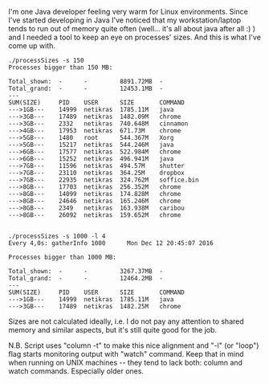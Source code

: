 
I'm one Java developer feeling very warm for Linux environments. Since I've started developing in Java I've noticed that my workstation/laptop tends to run out of memory quite often (well... it's all about java after all :) ) and I needed a tool to keep an eye on processes' sizes. And this is what I've come up with.



    ./processSizes -s 150
    Processes bigger than 150 MB:
    
    Total_shown:  -      -         8891.72MB  -
    Total_grand:  -      -         12453.1MB  -
    ---
    SUM(SIZE)     PID    USER      SIZE       COMMAND
    --->1GB---    14999  netikras  1785.11M   java
    --->3GB---    17489  netikras  1482.09M   chrome
    --->3GB---    2332   netikras  740.648M   cinnamon
    --->4GB---    17953  netikras  671.73M    chrome
    --->5GB---    1480   root      544.367M   Xorg
    --->5GB---    15217  netikras  544.246M   java
    --->6GB---    17577  netikras  522.984M   chrome
    --->6GB---    15252  netikras  496.941M   java
    --->7GB---    11596  netikras  494.57M    shutter
    --->7GB---    23110  netikras  364.25M    dropbox
    --->7GB---    22935  netikras  324.762M   soffice.bin
    --->8GB---    17703  netikras  256.352M   chrome
    --->8GB---    14099  netikras  174.828M   chrome
    --->8GB---    24646  netikras  165.246M   chrome
    --->8GB---    2349   netikras  163.938M   caribou
    --->8GB---    26092  netikras  159.652M   chrome


    ./processSizes -s 1000 -l 4
    Every 4,0s: gatherInfo 1000      Mon Dec 12 20:45:07 2016
    
    Processes bigger than 1000 MB:
    
    Total_shown:  -      -         3267.37MB  -
    Total_grand:  -      -         12464.2MB  -
    ---
    SUM(SIZE)     PID    USER      SIZE       COMMAND
    --->1GB---    14999  netikras  1785.11M   java
    --->3GB---    17489  netikras  1482.25M   chrome



Sizes are not calculated ideally, i.e. I do not pay any attention to shared memory and similar aspects, but it's still quite good for the job.

N.B. Script uses "column -t" to make this nice alignment and "-l" (or "loop") flag starts monitoring output with "watch" command. Keep that in mind when running on UNIX machines -- they tend to lack both: column and watch commands. Especially older ones.
